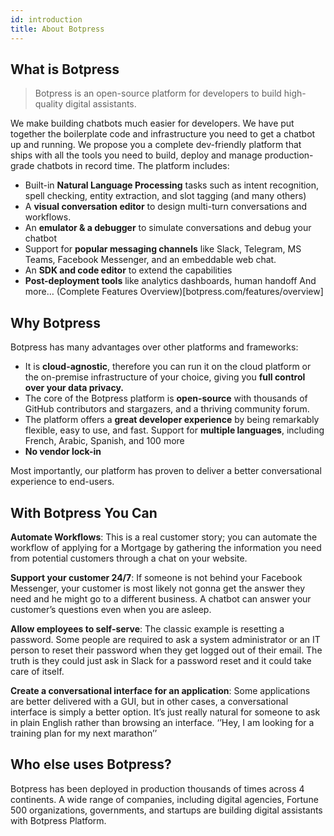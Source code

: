 ```yaml
---
id: introduction
title: About Botpress
---
```


## What is Botpress

> Botpress is an open-source platform for developers to build high-quality digital assistants.

We make building chatbots much easier for developers. We have put together the boilerplate code and infrastructure you need to get a chatbot up and running. We propose you a complete dev-friendly platform that ships with all the tools you need to build, deploy and manage production-grade chatbots in record time. The platform includes:
- Built-in **Natural Language Processing** tasks such as intent recognition, spell checking, entity extraction, and slot tagging (and many others)
- A **visual conversation editor** to design multi-turn conversations and workflows.
- An **emulator & a debugger** to simulate conversations and debug your chatbot
- Support for **popular messaging channels** like Slack, Telegram, MS Teams, Facebook Messenger, and an embeddable web chat.
- An **SDK and code editor** to extend the capabilities
- **Post-deployment tools** like analytics dashboards, human handoff
And more… (Complete Features Overview)[botpress.com/features/overview]

## Why Botpress
Botpress has many advantages over other platforms and frameworks:
- It is **cloud-agnostic**, therefore you can run it on the cloud platform or the on-premise infrastructure of your choice, giving you **full control over your data privacy.**
- The core of the Botpress platform is **open-source** with thousands of GitHub contributors and stargazers, and a thriving community forum.
- The platform offers a **great developer experience** by being remarkably flexible, easy to use, and fast.
Support for **multiple languages**, including French, Arabic, Spanish, and 100 more
- **No vendor lock-in**

Most importantly, our platform has proven to deliver a better conversational experience to end-users. 

## With Botpress You Can
**Automate Workflows**: This is a real customer story; you can automate the workflow of applying for a Mortgage by gathering the information you need from potential customers through a chat on your website.

**Support your customer 24/7**: If someone is not behind your Facebook Messenger, your customer is most likely not gonna get the answer they need and he might go to a different business. A chatbot can answer your customer’s questions even when you are asleep.

**Allow employees to self-serve**: The classic example is resetting a password. Some people are required to ask a system administrator or an IT person to reset their password when they get logged out of their email. The truth is they could just ask in Slack for a password reset and it could take care of itself.

**Create a conversational interface for an application**: Some applications are better delivered with a GUI, but in other cases, a conversational interface is simply a better option. It’s just really natural for someone to ask in plain English rather than browsing an interface. ‘’Hey, I am looking for a training plan for my next marathon’’

## Who else uses Botpress?
Botpress has been deployed in production thousands of times across 4 continents. A wide range of companies, including digital agencies, Fortune 500 organizations, governments, and startups are building digital assistants with Botpress Platform.
